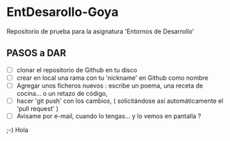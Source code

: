 # EntDesarollo-Goya
Repositorio de prueba para  la asignatura 'Entornos de Desarrollo'

## PASOS a DAR

- [ ] clonar el repositorio de Github en tu disco 
- [ ] crear en local una rama con tu 'nickname' en Github como nombre
- [ ] Agregar unos ficheros nuevos : escribe un poema, una receta de cocina... o un retazo de código,
- [ ] hacer 'git push' con los cambios, ( solicitándose así automáticamente el 'pull request' )
- [ ] Avisame por e-mail, cuando lo tengas... y lo vemos en pantalla ?

;-) 
Hola
